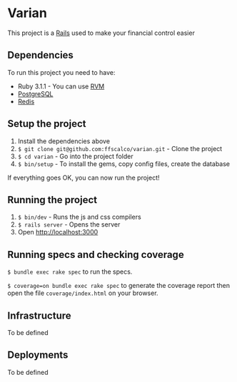 # Varian

This project is a [Rails](http://rubyonrails.org/) used to make your financial control easier

## Dependencies

To run this project you need to have:

* Ruby 3.1.1 - You can use [RVM](http://rvm.io)
* [PostgreSQL](http://www.postgresql.org/)
* [Redis](https://redis.io/)

## Setup the project

1. Install the dependencies above
2. `$ git clone git@github.com:ffscalco/varian.git` - Clone the project
3. `$ cd varian` - Go into the project folder
4. `$ bin/setup` - To install the gems, copy config files, create the database

If everything goes OK, you can now run the project!

## Running the project

1. `$ bin/dev` - Runs the js and css compilers
2. `$ rails server` - Opens the server
3. Open [http://localhost:3000](http://localhost:3000)

## Running specs and checking coverage

`$ bundle exec rake spec` to run the specs.

`$ coverage=on bundle exec rake spec` to generate the coverage report then open the file `coverage/index.html` on your browser.

## Infrastructure

To be defined

## Deployments

To be defined
